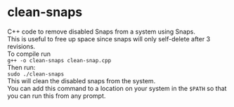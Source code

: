 # clean-snaps
C++ code to remove disabled Snaps from a system using Snaps.<br>
This is useful to free up space since snaps will only self-delete after 3 revisions. <br>
To compile run <br>
```g++ -o clean-snaps clean-snap.cpp``` 
<br>
Then run: <br>
```sudo ./clean-snaps``` 
<br>
This will clean the disabled snaps from the system.<br>
You can add this command to a location on your system in the `$PATH` so that you can run this from any prompt.

